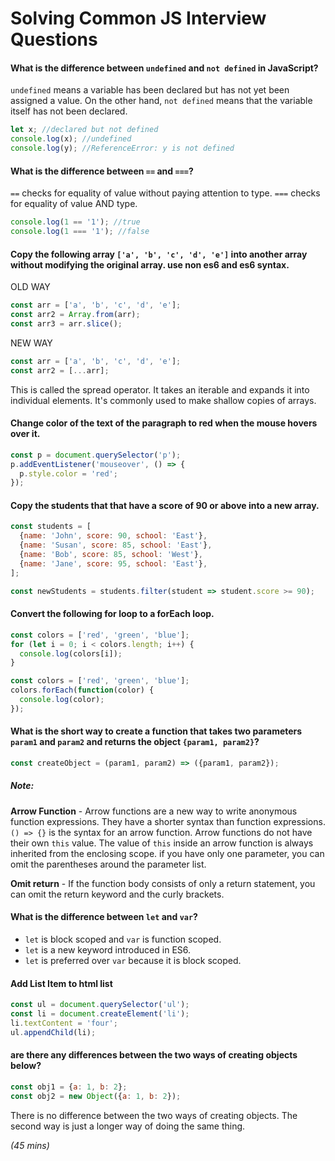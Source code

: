 # Solving Common JS Interview Questions

#### What is the difference between `undefined` and `not defined` in JavaScript?

`undefined` means a variable has been declared but has not yet been assigned a value. On the other hand, `not defined` means that the variable itself has not been declared.

```js
let x; //declared but not defined
console.log(x); //undefined
console.log(y); //ReferenceError: y is not defined
```

#### What is the difference between `==` and `===`?

`==` checks for equality of value without paying attention to type. `===` checks for equality of value AND type.

```js
console.log(1 == '1'); //true
console.log(1 === '1'); //false
```

#### Copy the following array `['a', 'b', 'c', 'd', 'e']` into another array without modifying the original array. use non es6 and es6 syntax.

OLD WAY

```js
const arr = ['a', 'b', 'c', 'd', 'e'];
const arr2 = Array.from(arr);
const arr3 = arr.slice();
```

NEW WAY

```js
const arr = ['a', 'b', 'c', 'd', 'e'];
const arr2 = [...arr];
```
This is called the spread operator. It takes an iterable and expands it into individual elements. It's commonly used to make shallow copies of arrays.

#### Change color of the text of the paragraph to red when the mouse hovers over it.

```js
const p = document.querySelector('p');
p.addEventListener('mouseover', () => {
  p.style.color = 'red';
});
```

#### Copy the students that that have a score of 90 or above into a new array.

```js
const students = [
  {name: 'John', score: 90, school: 'East'},
  {name: 'Susan', score: 85, school: 'East'},
  {name: 'Bob', score: 85, school: 'West'},
  {name: 'Jane', score: 95, school: 'East'},
];

const newStudents = students.filter(student => student.score >= 90);
```

#### Convert the following for loop to a forEach loop.

```js
const colors = ['red', 'green', 'blue'];
for (let i = 0; i < colors.length; i++) {
  console.log(colors[i]);
}
```

```js
const colors = ['red', 'green', 'blue'];
colors.forEach(function(color) {
  console.log(color);
});
```

#### What is the short way to create a function that takes two parameters `param1` and `param2` and returns the object `{param1, param2}`?

```js
const createObject = (param1, param2) => ({param1, param2});
```
##### Note:
**Arrow Function** - Arrow functions are a new way to write anonymous function expressions. They have a shorter syntax than function expressions. `() => {}` is the syntax for an arrow function. Arrow functions do not have their own `this` value. The value of `this` inside an arrow function is always inherited from the enclosing scope. if you have only one parameter, you can omit the parentheses around the parameter list. 

**Omit return** - If the function body consists of only a return statement, you can omit the return keyword and the curly brackets.

#### What is the difference between `let` and `var`?

- `let` is block scoped and `var` is function scoped.
- `let` is a new keyword introduced in ES6. 
- `let` is preferred over `var` because it is block scoped. 
  

#### Add List Item to html list

```js
const ul = document.querySelector('ul');
const li = document.createElement('li');
li.textContent = 'four';
ul.appendChild(li);
```
#### are there any differences between the two ways of creating objects below?

```js
const obj1 = {a: 1, b: 2};
const obj2 = new Object({a: 1, b: 2});
```
There is no difference between the two ways of creating objects. The second way is just a longer way of doing the same thing.



*(45 mins)*




